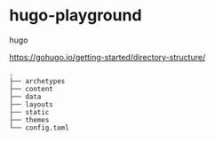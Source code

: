 # hugo-playground
hugo

https://gohugo.io/getting-started/directory-structure/
```ls
.
├── archetypes
├── content
├── data
├── layouts
├── static
├── themes
└── config.toml
```
